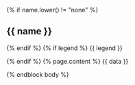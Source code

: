 {% if name.lower() != "none" %}
## <i class="fa fa-chevron-right"></i> {{ name }}
{% endif %}
{% if legend %}
{{ legend }}

{% endif %}
{% page.content %}
{{ data }}

{% endblock body %}
